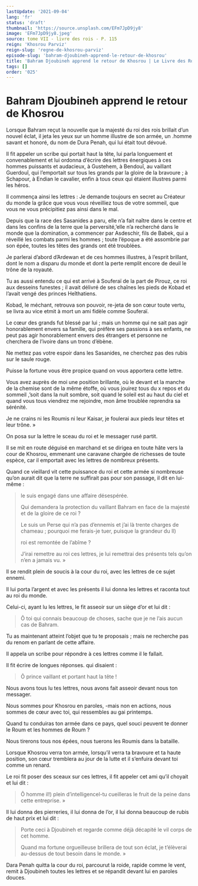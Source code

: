 ```yaml
---
lastUpdate: '2021-09-04'
lang: 'fr'
status: 'draft'
thumbnail: 'https://source.unsplash.com/EFm7JpD9jy8'
image: 'EFm7JpD9jy8.jpeg'
source: tome VII - livre des rois - P. 115
reign: 'Khosrou Parviz'
reign-slug: 'regne-de-khosrou-parviz'
episode-slug: 'bahram-djoubineh-apprend-le-retour-de-khosrou'
title: 'Bahram Djoubineh apprend le retour de Khosrou | Le Livre des Rois | Shâhnâmeh'
tags: []
order: '025'
---
```


<!-- LTeX: language=fr -->

# Bahram Djoubineh apprend le retour de Khosrou

Lorsque Bahram reçut la nouvelle que la majesté du roi des rois brillait d’un nouvel éclat, il jeta les yeux sur un homme illustre de son armée, un .homme savant et honoré, du nom de Dura Penah, qui lui était tout dévoué.

Il fit appeler un scribe qui portait haut la tête, lui parla longuement et convenablement et lui ordonna d’écrire des lettres énergiques à ces hommes puissants et audacieux, à Gustehem, à Bendouî, au vaillant Guerdouî, qui l’emportait sur tous les grands par la gloire de la bravoure ; à Schapour, à Endian le cavalier, enfin à tous ceux qui étaient illustres parmi les héros.

Il commença ainsi les lettres : Je demande toujours en secret au Créateur du monde la grâce que vous vous réveilliez tous de votre sommeil, que vous ne vous précipitiez pas ainsi dans le mal.

Depuis que la race des Sasanides a paru, elle n’a fait naître dans le centre et dans les confins de la terre que la perversité,’elle n’a recherché dans le monde que la domination, a commencer par Asdeschir, fils de Babek, qui a réveillé les combats parmi les hommes ; toute l’époque a été assombrie par son épée, toutes les têtes des grands ont été troublées.

Je parlerai d’abord d’Ardewan et de ces hommes illustres, à l’esprit brillant, dont le nom a disparu du monde et dont la perte remplit encore de deuil le trône de la royauté.

Tu as aussi entendu ce qui est arrivé à Souferaï de la part de Pirouz, ce roi aux desseins funestes ; il avait délivré de ses chaînes les pieds de Kobad et l’avait vengé des princes Heîthatiens.

Kobad, le méchant, retrouva son pouvoir, re-jeta de son cœur toute vertu, se livra au vice etmit à mort un ami fidèle comme Souferaï.

Le cœur des grands fut blessé par lui ; mais un homme qui ne sait pas agir honorablement envers sa famille, qui préfère ses passions à ses enfants, ne peut pas agir honorablement envers des étrangers et personne ne cherchera de l’ivoire dans un tronc d’ébène.

Ne mettez pas votre espoir dans les Sasanides, ne cherchez pas des rubis sur le saule rouge.

Puisse la fortune vous être propice quand on vous apportera cette lettre.

Vous avez auprès de moi une position brillante, où le devant et la manche de la chemise sont de la même étoffe, où vous jouirez tous du x repos et du sommeil ,’soit dans la nuit sombre, soit quand le soleil est au haut du ciel et quand vous tous viendrez me rejoindre, mon âme troublée reprendra sa sérénité.

Je ne crains ni les Roumis ni leur Kaisar, je foulerai aux pieds leur têtes et leur trône. »

On posa sur la lettre le sceau du roi et le messager rusé partit.

Il se mit en route déguisé en marchand et se dirigea en toute hâte vers la cour de Khosrou, emmenant une caravane chargée de richesses de toute espèce, car il emportait avec les lettres de nombreux présents.

Quand ce vieillard vit cette puissance du roi et cette armée si nombreuse qu’on aurait dit que la terre ne suffirait pas pour son passage, il dit en lui-même :

> le suis engagé dans une affaire désespérée.
>
> Qui demandera la protection du vaillant Bahram en face de la majesté et de la gloire de ce roi ?
>
> Le suis un Perse qui n’a pas d’ennemis et j’ai là trente charges de chameau ; pourquoi me ferais-je tuer, puisque la grandeur du Il)
>
> roi est remontée de l’abîme ?
>
> J’irai remettre au roi ces lettres, je lui remettrai des présents tels qu’on n’en a jamais vu. »

Il se rendit plein de soucis à la cour du roi, avec les lettres de ce sujet ennemi.

Il lui porta l’argent et avec les présents il lui donna les lettres et raconta tout au roi du monde.

Celui-ci, ayant lu les lettres, le fit asseoir sur un siège d’or et lui dit :

> Ô toi qui connais beaucoup de choses, sache que je ne l’ais aucun cas de Bahram.

Tu as maintenant atteint l’objet que tu te proposais ; mais ne recherche pas du renom en parlant de cette affaire.

Il appela un scribe pour répondre à ces lettres comme il le fallait.

Il fit écrire de longues réponses. qui disaient :

> Ô prince vaillant et portant haut la tête !

Nous avons tous lu tes lettres, nous avons fait asseoir devant nous ton messager.

Nous sommes pour Khosrou en paroles, -mais non en actions, nous sommes de cœur avec toi, qui ressembles au gai printemps.

Quand tu conduiras ton armée dans ce pays, quel souci peuvent te donner le Roum et les hommes de Roum ?

Nous tirerons tous nos épées, nous tuerons les Roumis dans la bataille.

Lorsque Khosrou verra ton armée, lorsqu’il verra ta bravoure et ta haute position, son cœur tremblera au jour de la lutte et il s’enfuira devant toi comme un renard.

Le roi fit poser des sceaux sur ces lettres, il fit appeler cet ami qu’il choyait et lui dit :

> Ô homme il!) plein d’intelligencel-tu cueilleras le fruit de la peine dans cette entreprise. »

Il lui donna des pierreries, il lui donna de l’or, il lui donna beaucoup de rubis de haut prix et lui dit :

> Porte ceci à Djoubineh et regarde comme déjà décapité le vil corps de cet homme.
>
> Quand ma fortune orgueilleuse brillera de tout son éclat, je t’élèverai au-dessus de tout besoin dans le monde. »

Dara Penah quitta la cour du roi, parcourut la roide, rapide comme le vent, remit à Djoubineh toutes les lettres et se répandit devant lui en paroles douces.
